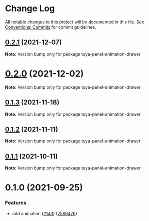 # Change Log

All notable changes to this project will be documented in this file.
See [Conventional Commits](https://conventionalcommits.org) for commit guidelines.

## [0.2.1](https://github.com/tuya/tuya-panel-kit/compare/tuya-panel-animation-drawer@0.1.3...tuya-panel-animation-drawer@0.2.1) (2021-12-07)

**Note:** Version bump only for package tuya-panel-animation-drawer





# [0.2.0](https://github.com/tuya/tuya-panel-kit/compare/tuya-panel-animation-drawer@0.1.3...tuya-panel-animation-drawer@0.2.0) (2021-12-02)

**Note:** Version bump only for package tuya-panel-animation-drawer





## [0.1.3](https://github.com/tuya/tuya-panel-kit/compare/tuya-panel-animation-drawer@0.1.2...tuya-panel-animation-drawer@0.1.3) (2021-11-18)

**Note:** Version bump only for package tuya-panel-animation-drawer





## [0.1.2](https://github.com/tuya/tuya-panel-kit/compare/tuya-panel-animation-drawer@0.1.1...tuya-panel-animation-drawer@0.1.2) (2021-11-11)

**Note:** Version bump only for package tuya-panel-animation-drawer





## [0.1.1](https://github.com/tuya/tuya-panel-kit/compare/tuya-panel-animation-drawer@0.1.0...tuya-panel-animation-drawer@0.1.1) (2021-10-11)

**Note:** Version bump only for package tuya-panel-animation-drawer





# 0.1.0 (2021-09-25)


### Features

* add animation ([#143](https://github.com/tuya/tuya-panel-kit/issues/143)) ([2589476](https://github.com/tuya/tuya-panel-kit/commit/2589476481a1834e4126a1837d5a4ddc5480fbc7))
